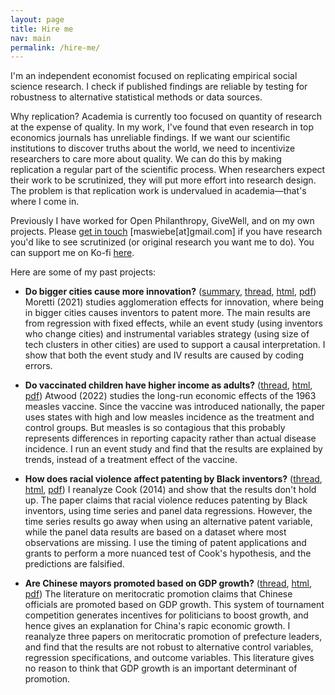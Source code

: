 ```yaml
---
layout: page
title: Hire me
nav: main
permalink: /hire-me/
---
```


I'm an independent economist focused on replicating empirical social science research. 
I check if published findings are reliable by testing for robustness to alternative statistical methods or data sources. 

Why replication? 
Academia is currently too focused on quantity of research at the expense of quality.
In my work, I've found that even research in top economics journals has unreliable findings.
If we want our scientific institutions to discover truths about the world, we need to incentivize researchers to care more about quality.
We can do this by making replication a regular part of the scientific process.
When researchers expect their work to be scrutinized, they will put more effort into research design.
The problem is that replication work is undervalued in academia—that's where I come in.

Previously I have worked for Open Philanthropy, GiveWell, and on my own projects.
Please <!--[support me](https://www.patreon.com/michael_wiebe/) on Patreon, and -->
[get in touch](mailto:maswiebe@gmail.com) [maswiebe[at]gmail.com] if you have research you'd like to see scrutinized (or original research you want me to do).
You can support me on Ko-fi [here](https://ko-fi.com/michaelwiebe).



Here are some of my past projects:

- **Do bigger cities cause more innovation?** ([summary](https://michaelwiebe.com/blog/2024/01/moretti_summary), [thread](https://twitter.com/michael_wiebe/status/1749462957132759489), [html](https://michaelwiebe.com/assets/moretti/moretti_comment), [pdf](https://michaelwiebe.com/assets/moretti/moretti_comment.pdf))
Moretti (2021) studies agglomeration effects for innovation, where being in bigger cities causes inventors to patent more.
The main results are from regression with fixed effects, while an event study (using inventors who change cities) and instrumental variables strategy (using size of tech clusters in other cities) are used to support a causal interpretation.
I show that both the event study and IV results are caused by coding errors.

- **Do vaccinated children have higher income as adults?** ([thread](https://twitter.com/michael_wiebe/status/1750197740603367689), [html](https://michaelwiebe.com/assets/atwood/atwood_comment), [pdf](https://michaelwiebe.com/assets/atwood/atwood_comment.pdf))
Atwood (2022) studies the long-run economic effects of the 1963 measles vaccine.
Since the vaccine was introduced nationally, the paper uses states with high and low measles incidence as the treatment and control groups.
But measles is so contagious that this probably represents differences in reporting capacity rather than actual disease incidence.
I run an event study and find that the results are explained by trends, instead of a treatment effect of the vaccine.

- **How does racial violence affect patenting by Black inventors?** ([thread](https://twitter.com/michael_wiebe/status/1749831775378104423), [html](https://michaelwiebe.com/assets/cook_reanalysis), [pdf](https://michaelwiebe.com/assets/cook_reanalysis.pdf))
I reanalyze Cook (2014) and show that the results don't hold up.
The paper claims that racial violence reduces patenting by Black inventors, using time series and panel data regressions.
However, the time series results go away when using an alternative patent variable, while the panel data results are based on a dataset where most observations are missing.
I use the timing of patent applications and grants to perform a more nuanced test of Cook's hypothesis, and the predictions are falsified.

- **Are Chinese mayors promoted based on GDP growth?** ([thread](https://twitter.com/michael_wiebe/status/1750572525439062384), [html](https://michaelwiebe.com/assets/promotion), [pdf](https://michaelwiebe.com/assets/promotion.pdf))
The literature on meritocratic promotion claims that Chinese officials are promoted based on GDP growth.
This system of tournament competition generates incentives for politicians to boost growth, and hence gives an explanation for China's rapic economic growth.
I reanalyze three papers on meritocratic promotion of prefecture leaders, and find that the results are not robust to alternative control variables, regression specifications, and outcome variables.
This literature gives no reason to think that GDP growth is an important determinant of promotion.
